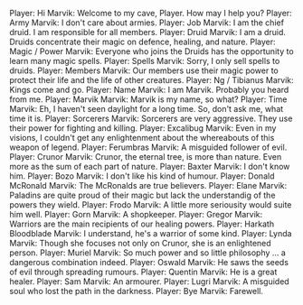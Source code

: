 Player: Hi
Marvik: Welcome to my cave, Player. How may I help you?
Player: Army
Marvik: I don't care about armies.
Player: Job
Marvik: I am the chief druid. I am responsible for all members.
Player: Druid
Marvik: I am a druid. Druids concentrate their magic on defence, healing, and nature.
Player: Magic / Power
Marvik: Everyone who joins the Druids has the opportunity to learn many magic spells.
Player: Spells
Marvik: Sorry, I only sell spells to druids.
Player: Members
Marvik: Our members use their magic power to protect their life and the life of other creatures.
Player: Ng / Tibianus
Marvik: Kings come and go.
Player: Name
Marvik: I am Marvik. Probably you heard from me.
Player: Marvik
Marvik: Marvik is my name, so what?
Player: Time
Marvik: Eh, I haven't seen daylight for a long time. So, don't ask me, what time it is.
Player: Sorcerers
Marvik: Sorcerers are very aggressive. They use their power for fighting and killing.
Player: Excalibug
Marvik: Even in my visions, I couldn't get any enlightenment about the whereabouts of this weapon of legend.
Player: Ferumbras
Marvik: A misguided follower of evil.
Player: Crunor
Marvik: Crunor, the eternal tree, is more than nature. Even more as the sum of each part of nature.
Player: Baxter
Marvik: I don't know him.
Player: Bozo
Marvik: I don't like his kind of humour.
Player: Donald McRonald
Marvik: The McRonalds are true believers.
Player: Elane
Marvik: Paladins are quite proud of their magic but lack the understandig of the powers they wield.
Player: Frodo
Marvik: A little more seriousity would suite him well.
Player: Gorn
Marvik: A shopkeeper.
Player: Gregor
Marvik: Warriors are the main recipients of our healing powers.
Player: Harkath Bloodblade
Marvik: I understand, he's a warrior of some kind.
Player: Lynda
Marvik: Though she focuses not only on Crunor, she is an enlightened person.
Player: Muriel
Marvik: So much power and so little philosophy ... a dangerous combination indeed.
Player: Oswald
Marvik: He saws the seeds of evil through spreading rumours.
Player: Quentin
Marvik: He is a great healer.
Player: Sam
Marvik: An armourer.
Player: Lugri
Marvik: A misguided soul who lost the path in the darkness.
Player: Bye
Marvik: Farewell.